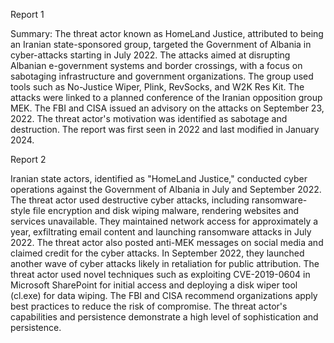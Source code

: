 
Report 1

Summary:
The threat actor known as HomeLand Justice, attributed to being an Iranian state-sponsored group, targeted the Government of Albania in cyber-attacks starting in July 2022. The attacks aimed at disrupting Albanian e-government systems and border crossings, with a focus on sabotaging infrastructure and government organizations. The group used tools such as No-Justice Wiper, Plink, RevSocks, and W2K Res Kit. The attacks were linked to a planned conference of the Iranian opposition group MEK. The FBI and CISA issued an advisory on the attacks on September 23, 2022. The threat actor's motivation was identified as sabotage and destruction. The report was first seen in 2022 and last modified in January 2024.





Report 2

Iranian state actors, identified as "HomeLand Justice," conducted cyber operations against the Government of Albania in July and September 2022. The threat actor used destructive cyber attacks, including ransomware-style file encryption and disk wiping malware, rendering websites and services unavailable. They maintained network access for approximately a year, exfiltrating email content and launching ransomware attacks in July 2022. The threat actor also posted anti-MEK messages on social media and claimed credit for the cyber attacks. In September 2022, they launched another wave of cyber attacks likely in retaliation for public attribution. The threat actor used novel techniques such as exploiting CVE-2019-0604 in Microsoft SharePoint for initial access and deploying a disk wiper tool (cl.exe) for data wiping. The FBI and CISA recommend organizations apply best practices to reduce the risk of compromise. The threat actor's capabilities and persistence demonstrate a high level of sophistication and persistence.


